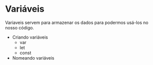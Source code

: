 # Variáveis

Variaveis servem para armazenar os dados para podermos usá-los no nosso código.

-   Criando variáveis
    -   var
    -   let
    -   const
-   Nomeando variáveis
